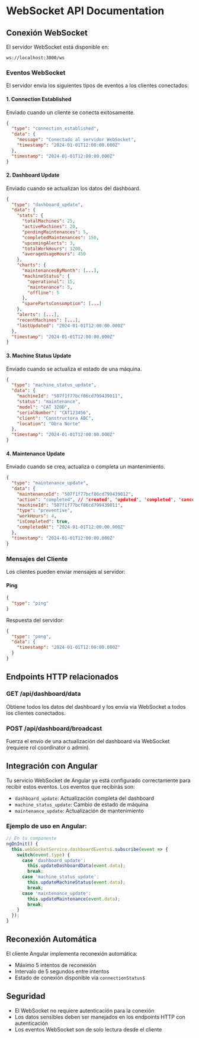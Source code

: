 # WebSocket API Documentation

## Conexión WebSocket

El servidor WebSocket está disponible en:
```
ws://localhost:3000/ws
```

### Eventos WebSocket

El servidor envía los siguientes tipos de eventos a los clientes conectados:

#### 1. Connection Established
Enviado cuando un cliente se conecta exitosamente.

```json
{
  "type": "connection_established",
  "data": {
    "message": "Conectado al servidor WebSocket",
    "timestamp": "2024-01-01T12:00:00.000Z"
  },
  "timestamp": "2024-01-01T12:00:00.000Z"
}
```

#### 2. Dashboard Update
Enviado cuando se actualizan los datos del dashboard.

```json
{
  "type": "dashboard_update",
  "data": {
    "stats": {
      "totalMachines": 25,
      "activeMachines": 20,
      "pendingMaintenances": 5,
      "completedMaintenances": 150,
      "upcomingAlerts": 3,
      "totalWorkHours": 1200,
      "averageUsageHours": 450
    },
    "charts": {
      "maintenancesByMonth": [...],
      "machineStatus": {
        "operational": 15,
        "maintenance": 5,
        "offline": 5
      },
      "sparePartsConsumption": [...]
    },
    "alerts": [...],
    "recentMachines": [...],
    "lastUpdated": "2024-01-01T12:00:00.000Z"
  },
  "timestamp": "2024-01-01T12:00:00.000Z"
}
```

#### 3. Machine Status Update
Enviado cuando se actualiza el estado de una máquina.

```json
{
  "type": "machine_status_update",
  "data": {
    "machineId": "507f1f77bcf86cd799439011",
    "status": "maintenance",
    "model": "CAT 320D",
    "serialNumber": "CAT123456",
    "client": "Constructora ABC",
    "location": "Obra Norte"
  },
  "timestamp": "2024-01-01T12:00:00.000Z"
}
```

#### 4. Maintenance Update
Enviado cuando se crea, actualiza o completa un mantenimiento.

```json
{
  "type": "maintenance_update",
  "data": {
    "maintenanceId": "507f1f77bcf86cd799439012",
    "action": "completed", // 'created', 'updated', 'completed', 'cancelled'
    "machineId": "507f1f77bcf86cd799439011",
    "type": "preventive",
    "workHours": 4,
    "isCompleted": true,
    "completedAt": "2024-01-01T12:00:00.000Z"
  },
  "timestamp": "2024-01-01T12:00:00.000Z"
}
```

### Mensajes del Cliente

Los clientes pueden enviar mensajes al servidor:

#### Ping
```json
{
  "type": "ping"
}
```

Respuesta del servidor:
```json
{
  "type": "pong",
  "data": {
    "timestamp": "2024-01-01T12:00:00.000Z"
  }
}
```

## Endpoints HTTP relacionados

### GET /api/dashboard/data
Obtiene todos los datos del dashboard y los envía via WebSocket a todos los clientes conectados.

### POST /api/dashboard/broadcast
Fuerza el envío de una actualización del dashboard via WebSocket (requiere rol coordinator o admin).

## Integración con Angular

Tu servicio WebSocket de Angular ya está configurado correctamente para recibir estos eventos. Los eventos que recibirás son:

- `dashboard_update`: Actualización completa del dashboard
- `machine_status_update`: Cambio de estado de máquina
- `maintenance_update`: Actualización de mantenimiento

### Ejemplo de uso en Angular:

```typescript
// En tu componente
ngOnInit() {
  this.webSocketService.dashboardEvents$.subscribe(event => {
    switch(event.type) {
      case 'dashboard_update':
        this.updateDashboardData(event.data);
        break;
      case 'machine_status_update':
        this.updateMachineStatus(event.data);
        break;
      case 'maintenance_update':
        this.updateMaintenance(event.data);
        break;
    }
  });
}
```

## Reconexión Automática

El cliente Angular implementa reconexión automática:
- Máximo 5 intentos de reconexión
- Intervalo de 5 segundos entre intentos
- Estado de conexión disponible via `connectionStatus$`

## Seguridad

- El WebSocket no requiere autenticación para la conexión
- Los datos sensibles deben ser manejados en los endpoints HTTP con autenticación
- Los eventos WebSocket son de solo lectura desde el cliente
